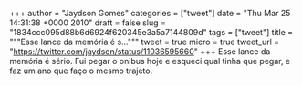 
+++
author = "Jaydson Gomes"
categories = ["tweet"]
date = "Thu Mar 25 14:31:38 +0000 2010"
draft = false
slug = "1834ccc095d88b6d6924f620345e3a5a7144809d"
tags = ["tweet"]
title = """Esse lance da memória é s..."""
tweet = true
micro = true
tweet_url = "https://twitter.com/jaydson/status/11036595660"
+++
Esse lance da memória é sério. Fui pegar o onibus hoje e esqueci qual tinha que pegar, e faz um ano que faço o mesmo trajeto.

